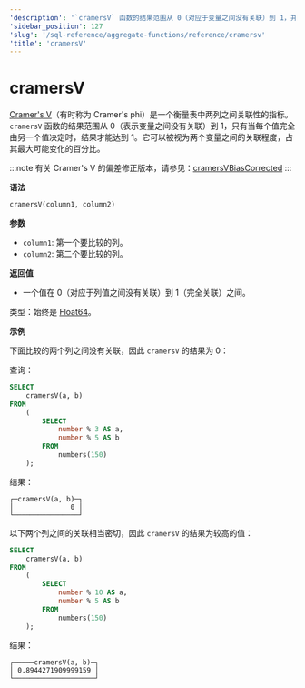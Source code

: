 ```yaml
---
'description': '`cramersV` 函数的结果范围从 0（对应于变量之间没有关联）到 1，并且仅当每个值完全由另一个值决定时才能达到 1。它可以被视为两个变量之间的关联作为其最大可能变化的百分比。'
'sidebar_position': 127
'slug': '/sql-reference/aggregate-functions/reference/cramersv'
'title': 'cramersV'
---
```



# cramersV

[Cramer's V](https://en.wikipedia.org/wiki/Cram%C3%A9r%27s_V)（有时称为 Cramer's phi）是一个衡量表中两列之间关联性的指标。`cramersV` 函数的结果范围从 0（表示变量之间没有关联）到 1，只有当每个值完全由另一个值决定时，结果才能达到 1。它可以被视为两个变量之间的关联程度，占其最大可能变化的百分比。

:::note
有关 Cramer's V 的偏差修正版本，请参见：[cramersVBiasCorrected](./cramersvbiascorrected.md)
:::

**语法**

```sql
cramersV(column1, column2)
```

**参数**

- `column1`: 第一个要比较的列。
- `column2`: 第二个要比较的列。

**返回值**

- 一个值在 0（对应于列值之间没有关联）到 1（完全关联）之间。

类型：始终是 [Float64](../../../sql-reference/data-types/float.md)。

**示例**

下面比较的两个列之间没有关联，因此 `cramersV` 的结果为 0：

查询：

```sql
SELECT
    cramersV(a, b)
FROM
    (
        SELECT
            number % 3 AS a,
            number % 5 AS b
        FROM
            numbers(150)
    );
```

结果：

```response
┌─cramersV(a, b)─┐
│              0 │
└────────────────┘
```

以下两个列之间的关联相当密切，因此 `cramersV` 的结果为较高的值：

```sql
SELECT
    cramersV(a, b)
FROM
    (
        SELECT
            number % 10 AS a,
            number % 5 AS b
        FROM
            numbers(150)
    );
```

结果：

```response
┌─────cramersV(a, b)─┐
│ 0.8944271909999159 │
└────────────────────┘
```
